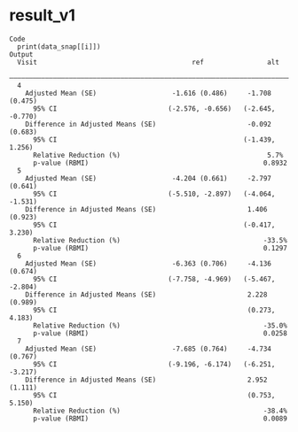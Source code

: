 # result_v1

    Code
      print(data_snap[[i]])
    Output
      Visit                                       ref                alt       
      —————————————————————————————————————————————————————————————————————————
      4                                                                        
        Adjusted Mean (SE)                   -1.616 (0.486)     -1.708 (0.475) 
          95% CI                            (-2.576, -0.656)   (-2.645, -0.770)
        Difference in Adjusted Means (SE)                       -0.092 (0.683) 
          95% CI                                               (-1.439, 1.256) 
          Relative Reduction (%)                                     5.7%      
          p-value (RBMI)                                            0.8932     
      5                                                                        
        Adjusted Mean (SE)                   -4.204 (0.661)     -2.797 (0.641) 
          95% CI                            (-5.510, -2.897)   (-4.064, -1.531)
        Difference in Adjusted Means (SE)                       1.406 (0.923)  
          95% CI                                               (-0.417, 3.230) 
          Relative Reduction (%)                                    -33.5%     
          p-value (RBMI)                                            0.1297     
      6                                                                        
        Adjusted Mean (SE)                   -6.363 (0.706)     -4.136 (0.674) 
          95% CI                            (-7.758, -4.969)   (-5.467, -2.804)
        Difference in Adjusted Means (SE)                       2.228 (0.989)  
          95% CI                                                (0.273, 4.183) 
          Relative Reduction (%)                                    -35.0%     
          p-value (RBMI)                                            0.0258     
      7                                                                        
        Adjusted Mean (SE)                   -7.685 (0.764)     -4.734 (0.767) 
          95% CI                            (-9.196, -6.174)   (-6.251, -3.217)
        Difference in Adjusted Means (SE)                       2.952 (1.111)  
          95% CI                                                (0.753, 5.150) 
          Relative Reduction (%)                                    -38.4%     
          p-value (RBMI)                                            0.0089     


